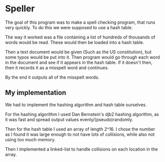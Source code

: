 # Speller

The goal of this program was to make a spell checking program, that runs very quickly.
To do this we were supposed to use a hash table.

The way it worked was a file containing a list of hundreds of thousands of words would be read.
These would then be loaded into a hash table.

Then a text document would be given (Such as the US constitution), but some typos would be put into it.
Then program would go through each word in the document and see if it appears in the hash table.
If it doesn't then, then it records it as a misspelt word and continues.

By the end it outputs all of the misspelt words.

## My implementation

We had to implement the hashing algorithm and hash table ourselves.

For the hashing algorithm I used Dan Bernstein's djb2 hashing algorithm, as it was fast and spread output values evenly/(pseudo)randomly.

Then for the hash table I used an array of length 2^16.
I chose the number as I found it was large enough to not have lots of collisions, while also not using too much memory.

Then I implemented a linked-list to handle collisions on each location in the array.